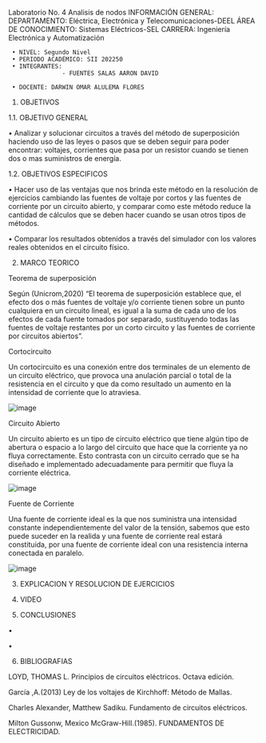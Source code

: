  Laboratorio No. 4 Analisis de nodos
                               INFORMACIÓN GENERAL:
              DEPARTAMENTO: Eléctrica, Electrónica y Telecomunicaciones-DEEL
                      ÁREA DE CONOCIMIENTO: Sistemas Eléctricos-SEL
                   CARRERA: Ingeniería Electrónica y Automatización
                   
     • NIVEL: Segundo Nivel
     • PERIODO ACADÉMICO: SII 202250
     • INTEGRANTES:                 
                   - FUENTES SALAS AARON DAVID         
                   
     • DOCENTE: DARWIN OMAR ALULEMA FLORES
   
1. OBJETIVOS

1.1. OBJETIVO GENERAL

•	Analizar y solucionar circuitos a través del método de superposición haciendo uso de las leyes o pasos que se deben seguir para poder encontrar: voltajes, corrientes que pasa por un resistor cuando se tienen dos o mas suministros de energía.

1.2. OBJETIVOS ESPECIFICOS

•	Hacer uso de las ventajas que nos brinda este método en la resolución de ejercicios cambiando las fuentes de voltaje por cortos y las fuentes de corriente por un circuito abierto, y comparar como este método reduce la cantidad de cálculos que se deben hacer cuando se usan otros tipos de métodos.

•	Comparar los resultados obtenidos a través del simulador con los valores reales obtenidos en el circuito físico.

2. MARCO TEORICO
   
Teorema de superposición

Según (Unicrom,2020) “El teorema de superposición establece que, el efecto dos o más fuentes de voltaje y/o corriente tienen sobre un punto cualquiera en un circuito lineal, es igual a la suma de cada uno de los efectos de cada fuente tomados por separado, sustituyendo todas las fuentes de voltaje restantes por un corto circuito y las fuentes de corriente por circuitos abiertos”.

Cortocircuito

Un cortocircuito es una conexión entre dos terminales de un elemento de un circuito eléctrico, que provoca una anulación parcial o total de la resistencia en el circuito y que da como resultado un aumento en la intensidad de corriente que lo atraviesa.

![image](https://user-images.githubusercontent.com/105386939/176063118-28b53531-3a3e-4ddd-a1c3-4a86067209b9.png)

Circuito Abierto

Un circuito abierto es un tipo de circuito eléctrico que tiene algún tipo de abertura o espacio a lo largo del circuito que hace que la corriente ya no fluya correctamente. Esto contrasta con un circuito cerrado que se ha diseñado e implementado adecuadamente para permitir que fluya la corriente eléctrica.

![image](https://user-images.githubusercontent.com/105386939/176063205-01dd7cf2-8d86-4e5d-8275-d3e72b01af61.png)

Fuente de Corriente 

Una fuente de corriente ideal es la que nos suministra una intensidad constante independientemente del valor de la tensión, sabemos que esto puede suceder en la realida y una fuente de corriente real estará constituida, por una fuente de corriente ideal con una resistencia interna conectada en paralelo.

![image](https://user-images.githubusercontent.com/105386939/176063349-14fc2c7e-b5bb-4fbd-9ea2-760d828f885e.png)

3. EXPLICACION Y RESOLUCION DE EJERCICIOS
   




4. VIDEO



5. CONCLUSIONES

•	

•	

 
6. BIBLIOGRAFIAS

LOYD, THOMAS L. Principios de circuitos eléctricos. Octava edición.

García ,A.(2013) Ley de los voltajes de Kirchhoff: Método de Mallas.

Charles Alexander, Matthew Sadiku. Fundamento de circuitos eléctricos.

Milton Gussonw, Mexico McGraw-Hill.(1985). FUNDAMENTOS DE ELECTRICIDAD.
